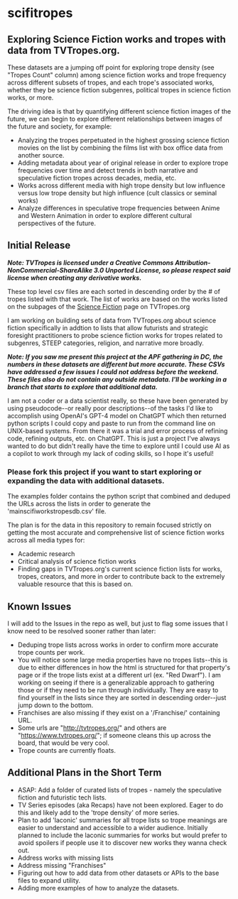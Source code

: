 # scifitropes

## Exploring Science Fiction works and tropes with data from TVTropes.org.

These datasets are a jumping off point for exploring trope density (see "Tropes Count" column) among science fiction works and trope frequency across different subsets of tropes, and each trope's associated works, whether they be science fiction subgenres, political tropes in science fiction works, or more.

The driving idea is that by quantifying different science fiction images of the future, we can begin to explore different relationships between images of the future and society, for example:

* Analyzing the tropes perpetuated in the highest grossing science fiction movies on the list by combining the films list with box office data from another source.
* Adding metadata about year of original release in order to explore trope frequencies over time and detect trends in both narrative and speculative fiction tropes across decades, media, etc.
* Works across different media with high trope density but low influence versus low trope density but high influence (cult classics or seminal works)
* Analyze differences in speculative trope frequencies between Anime and Western Animation in order to explore different cultural perspectives of the future.

## Initial Release

***Note: TVTropes is licensed under a Creative Commons Attribution-NonCommercial-ShareAlike 3.0 Unported License, so please respect said license when creating any derivative works.***

These top level csv files are each sorted in descending order by the # of tropes listed with that work. The list of works are based on the works listed on the subpages of the [Science Fiction](https://tvtropes.org/pmwiki/pmwiki.php/Main/ScienceFiction) page on TVTropes.org
 
I am working on building sets of data from TVTropes.org about science fiction specifically in addtion to lists that allow futurists and strategic foresight practitioners to probe science fiction works for tropes related to subgenres, STEEP categories, religion, and narrative more broadly.

***Note: If you saw me present this project at the APF gathering in DC, the numbers in these datasets are different but more accurate. These CSVs have addressed a few issues I could not address before the weekend. These files also do not contain any outside metadata. I'll be working in a branch that starts to explore that additional data.***

I am not a coder or a data scientist really, so these have been generated by using pseudocode--or really poor descriptions--of the tasks I'd like to accomplish using OpenAI's GPT-4 model on ChatGPT which then returned python scripts I could copy and paste to run from the command line on UNIX-based systems. From there it was a trial and error process of refining code, refining outputs, etc. on ChatGPT. This is just a project I've always wanted to do but didn't really have the time to explore until I could use AI as a copilot to work through my lack of coding skills, so I hope it's useful!

### Please fork this project if you want to start exploring or expanding the data with additional datasets.  

The examples folder contains the python script that combined and deduped the URLs across the lists in order to generate the 'mainscifiworkstropesdb.csv' file. 

The plan is for the data in this repository to remain focused strictly on getting the most accurate and comprehensive list of science fiction works across all media types for:

* Academic research
* Critical analysis of science fiction works
* Finding gaps in TVTropes.org's current science fiction lists for works, tropes, creators, and more in order to contribute back to the extremely valuable resource that this is based on.

## Known Issues

I will add to the Issues in the repo as well, but just to flag some issues that I know need to be resolved sooner rather than later:

* Deduping trope lists across works in order to confirm more accurate trope counts per work.
* You will notice some large media properties have no tropes lists--this is due to either differences in how the html is structured for that property's page or if the trope lists exist at a different url (ex. "Red Dwarf"). I am working on seeing if there is a generalizable approach to gathering those or if they need to be run through individually. They are easy to find yourself in the lists since they are sorted in descending order--just jump down to the bottom.
* Franchises are also missing if they exist on a '/Franchise/' containing URL.
* Some urls are "http://tvtropes.org/" and others are "https://www.tvtropes.org/"; if someone cleans this up across the board, that would be very cool. 
* Trope counts are currently floats.

## Additional Plans in the Short Term

* ASAP: Add a folder of curated lists of tropes - namely the speculative fiction and futuristic tech lists.
* TV Series episodes (aka Recaps) have not been explored. Eager to do this and likely add to the 'trope density' of more series.
* Plan to add 'laconic' summaries for all trope lists so trope meanings are easier to understand and accessible to a wider audience. Initially planned to include the laconic summaries for works but would prefer to avoid spoilers if people use it to discover new works they wanna check out.
* Address works with missing lists
* Address missing "Franchises"
* Figuring out how to add data from other datasets or APIs to the base files to expand utility.
* Adding more examples of how to analyze the datasets.


